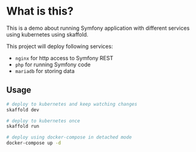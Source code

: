 # What is this?

This is a demo about running Symfony application with different services using kubernetes using skaffold.

This project will deploy following services:

* `nginx` for http access to Symfony REST
* `php` for running Symfony code
* `mariadb` for storing data

## Usage

```bash
# deploy to kubernetes and keep watching changes
skaffold dev

# deploy to kubernetes once
skaffold run

# deploy using docker-compose in detached mode
docker-compose up -d
```
